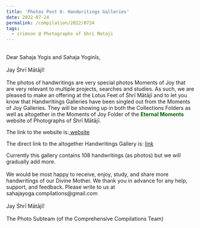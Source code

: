```yaml
---
title: 'Photos Post 6: Handwritings Galleries'
date: 2022-07-24
permalink: /compilation/2022/0724
tags:
  - crimson @ Photographs of Shri Mataji
---
```


<p>
<br>
Dear Sahaja Yogis and Sahaja Yoginīs,<br>
<br>
Jay Śhrī Mātājī!<br>
<br>
The photos of handwritings are very special photos Moments of Joy that are very relevant to multiple projects, searches and studies. As such, we are pleased to make an offering at the Lotus Feet of Śhrī Mātājī and to let you know that Handwritings Galleries have been singled out from the Moments of Joy Galleries. They will be showing up in both the Collections Folders as well as altogether in the Moments of Joy Folder of the <font color="DarkGreen"><b>Eternal Moments</b></font> website of Photographs of Śhrī Mātājī.<br>
</p> 

<p>The link to the website is:<a href="https://eternalmoments.smugmug.com/"> website</a></p>

<p>The direct link to the altogether Handwritings Gallery is: <a href="https://eternalmoments.smugmug.com/Moments-of-Joy/Handwritings/"> link</a></p>

<p>
Currently this gallery contains 108 handwritings (as photos) but we will gradually add more.<br>
<br>
We would be most happy to receive, enjoy, study, and share more handwritings of our Divine Mother. We thank you in advance for any help, support, and feedback. Please write to us at sahajayoga.compilations@gmail.com<br>
<br>
Jay Śhrī Mātājī!<br>
<br>
The Photo Subteam (of the Comprehensive Compilations Team)
</p>